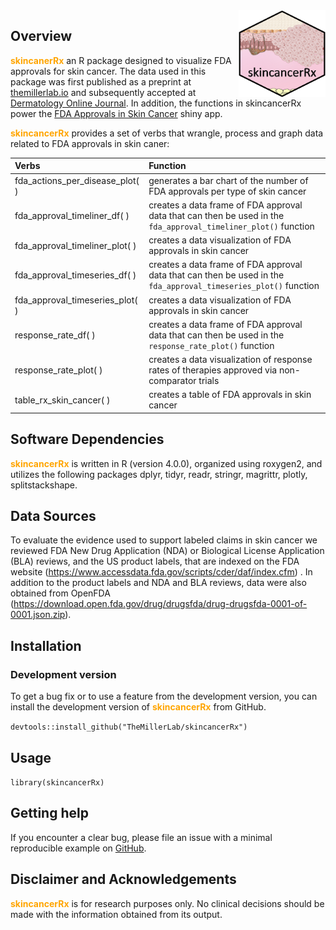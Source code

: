 <img src='data-raw/skincancerRx_bubble.png' align="right" height="139" />

<!-- badges: start -->
<!-- badges: end -->

## Overview  
<font color = 'orange' ><b>skincanerRx</b></font> an R package designed to visualize FDA approvals for skin cancer. The data used in this package was first published as a preprint at [themillerlab.io](https://www.themillerlab.io/publication/impact_of_an_evolving_regulatory_landscape_on_skin_cancer_drug_devlopment/) and subsequently accepted at [Dermatology Online Journal](https://escholarship.org/uc/item/9j53k98k). In addition, the functions in skincancerRx power the [FDA Approvals in Skin Cancer](https://themillerlab.shinyapps.io/fda_approvals_in_cutaneous_oncology/) shiny app. 

<font color = 'orange' ><b>skincancerRx</b></font> provides a set of verbs that wrangle, process and graph data related to FDA approvals in skin caner:  

  | Verbs | Function |
  | :-------- |    :--------   |
  |fda_actions_per_disease_plot( )  | generates a bar chart of the number of FDA approvals per type of skin cancer |
  |fda_approval_timeliner_df( ) | creates a data frame of FDA approval data that can then be used in the `fda_approval_timeliner_plot()` function |
  |fda_approval_timeliner_plot( ) | creates a data visualization of FDA approvals in skin cancer |
  |fda_approval_timeseries_df( ) | creates a data frame of FDA approval data that can then be used in the `fda_approval_timeseries_plot()` function |
  |fda_approval_timeseries_plot( ) | creates a data visualization of FDA approvals in skin cancer |
  |response_rate_df( ) | creates a data frame of FDA approval data that can then be used in the `response_rate_plot()` function |
  |response_rate_plot( ) | creates a data visualization of response rates of therapies approved via non-comparator trials |
  |table_rx_skin_cancer( ) | creates a table of FDA approvals in skin cancer |

## Software Dependencies
<font color = 'orange' ><b>skincancerRx</b></font> is written in R (version 4.0.0), organized using roxygen2, and utilizes the following packages dplyr, tidyr, readr, stringr, magrittr, plotly, splitstackshape.

## Data Sources  
To evaluate the evidence used to support labeled claims in skin cancer we reviewed FDA New Drug Application (NDA) or Biological License Application (BLA) reviews, and the US product labels, that are indexed on the FDA website (https://www.accessdata.fda.gov/scripts/cder/daf/index.cfm) . In addition to the product labels and NDA and BLA reviews, data were also obtained from OpenFDA (https://download.open.fda.gov/drug/drugsfda/drug-drugsfda-0001-of-0001.json.zip).

## Installation

### Development version

To get a bug fix or to use a feature from the development version, you can install 
the development version of <font color = 'orange' ><b>skincancerRx</b></font> from GitHub.

`devtools::install_github("TheMillerLab/skincancerRx")`


## Usage
`library(skincancerRx)`

## Getting help
If you encounter a clear bug, please file an issue with a minimal reproducible example on [GitHub](https://github.com/TheMillerLab/skincancerRx/issues).

## Disclaimer and Acknowledgements
<font color = 'orange' ><b>skincancerRx</b></font> is for research purposes only. No clinical decisions should be made with the information obtained from its output.
